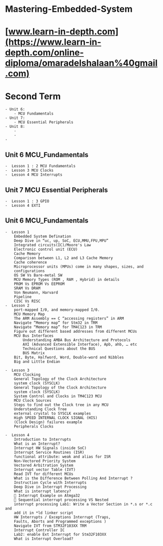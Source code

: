 # Mastering-Embedded-System
# [www.learn-in-depth.com](https://www.learn-in-depth.com/online-diploma/omaradelshalaan%40gmail.com)

# Second Term 
	- Unit 6: 
		- MCU Fundamentals
	- Unit 7:
		- MCU Essential Peripherals
	- Unit 8: 
		-  
		- 
    - 
   
## Unit 6 MCU_Fundamentals
    -  Lesson 1 : 2 MCU Fundamentals
    -  Lesson 3 MCU Clocks
    -  Lesson 4 MCU Interrupts
	

## Unit 7 MCU Essential Peripherals 
    -  Lesson 1 : 3 GPIO 
    -  Lesson 4 EXTI


	
	
## Unit 6 MCU_Fundamentals
	-  Lesson 1 
		Embedded System Defination
		Deep Dive in “uc, up, SoC, ECU,MMU,FPU,MPU”
		Integrated circuits(IC)/Moore's Law
		Electronic control unit (ECU)
		Cache Memory
		Comparison between L1, L2 and L3 Cache Memory
		Cache coherence
		Microprocessor units (MPUs) come in many shapes, sizes, and
		configurations
		OS SW Vs Bare-metal SW
		MCU Memory Types (ROM , RAM , Hybrid) in details
		PROM Vs EPROM Vs EEPROM
		SRAM Vs DRAM
		Von Neumann, Harvard
		Pipeline
		CISC Vs RISC
	-  Lesson 2
		port-mapped I/0, and memory-mapped I/0.
		MCU Memory Map
		The ARM Assembly == C “accessing registers” in ARM
		Navigate “Memory map” for Stm32 in TRM
		Navigate “Memory map” for TM4C123 in TRM
		Figure out different based addresses from different MCUs
		MCU Bus Interfaces
			Understanding AMBA Bus Architecture and Protocols
			AXI (Advanced Extensible Interface), Apb, ahb, … etc
			Technical Questions about the BUS
			BUS Matrix
		Bit, Byte, Halfword, Word, Double-word and Nibbles
		Big and Little Endian
		
	-  Lesson 3
		MCU Clocking
		General Topology of the Clock Architecture
		system clock (SYSCLK)
		General Topology of the Clock Architecture
		system clock (SYSCLK)
		System Control and Clocks in TM4C123 MCU
		MCU Clock Sources
		Steps to find out the Clock tree in any MCU
		Understanding Clock Tree
		external crystal to SYSCLK examples
		High SPEED INTERNAL CLOCK SIGNAL (HIS)
		(Clock Design) failures example
		Peripherals Clocks
		
	-  Lesson 4
		Introduction to Interrupts
		What is an Interrupt?
		Interrupt HW Signals (inside SoC)
		Interrupt Service Routines (ISR)
		functional attribute: weak and alias for ISR
		Non-Vectored Priority System
		Vectored Arbitration System
		Interrupt vector Table (IVT)
		Read IVT for different MCUs
		What is the Difference Between Polling And Interrupt ?
		Instruction Cycle with Interrupts
		Deep Dive in Interrupt Processing
		What is interrupt latency?
		 Interrupt Example on Atmga32
		 Sequential interrupt processing VS Nested
		interrupt processing Lab1: Write a Vector Section in *.s or *.c and
		add it in *ld linker script
		HW Interrupts / Exceptions Interrupt (Traps,
		Faults, Aborts and Programmed exceptions )
		Navigate IVT from STM32F103XX TRM
		Interrupt Controller IC
		Lab2: enable Ext Interrupt for Stm32F103XX
		What is Interrupt Overload?
		
	



		
